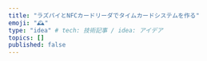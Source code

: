 ```yaml
---
title: "ラズパイとNFCカードリーダでタイムカードシステムを作る"
emoji: "🕰️"
type: "idea" # tech: 技術記事 / idea: アイデア
topics: []
published: false
---
```

